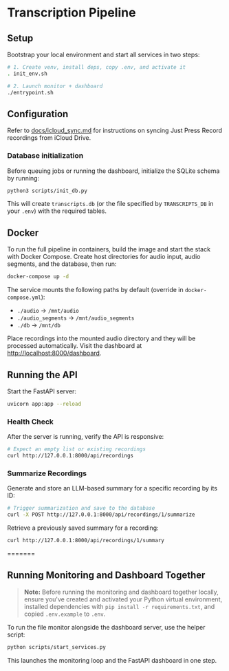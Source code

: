 # Transcription Pipeline

## Setup

Bootstrap your local environment and start all services in two steps:

```bash
# 1. Create venv, install deps, copy .env, and activate it
. init_env.sh

# 2. Launch monitor + dashboard
./entrypoint.sh
```

## Configuration

Refer to [docs/icloud_sync.md](docs/icloud_sync.md) for instructions on syncing Just Press Record recordings from iCloud Drive.

### Database initialization

Before queuing jobs or running the dashboard, initialize the SQLite schema by running:

```bash
python3 scripts/init_db.py
```

This will create `transcripts.db` (or the file specified by `TRANSCRIPTS_DB` in your `.env`) with the required tables.

## Docker

To run the full pipeline in containers, build the image and start the stack with Docker Compose. Create host directories for audio input, audio segments, and the database, then run:

```bash
docker-compose up -d
```

The service mounts the following paths by default (override in `docker-compose.yml`):

* `./audio` → `/mnt/audio`
* `./audio_segments` → `/mnt/audio_segments`
* `./db` → `/mnt/db`

Place recordings into the mounted audio directory and they will be processed automatically. Visit the dashboard at [http://localhost:8000/dashboard](http://localhost:8000/dashboard).


## Running the API

Start the FastAPI server:

```bash
uvicorn app:app --reload
```

### Health Check

After the server is running, verify the API is responsive:

```bash
# Expect an empty list or existing recordings
curl http://127.0.0.1:8000/api/recordings
```

### Summarize Recordings

Generate and store an LLM-based summary for a specific recording by its ID:

```bash
# Trigger summarization and save to the database
curl -X POST http://127.0.0.1:8000/api/recordings/1/summarize
```

Retrieve a previously saved summary for a recording:

```bash
curl http://127.0.0.1:8000/api/recordings/1/summary
```
=======
## Running Monitoring and Dashboard Together

> **Note:** Before running the monitoring and dashboard together locally, ensure you've created and activated your Python virtual environment, installed dependencies with `pip install -r requirements.txt`, and copied `.env.example` to `.env`.

To run the file monitor alongside the dashboard server, use the helper script:

```bash
python scripts/start_services.py
```

This launches the monitoring loop and the FastAPI dashboard in one step.
